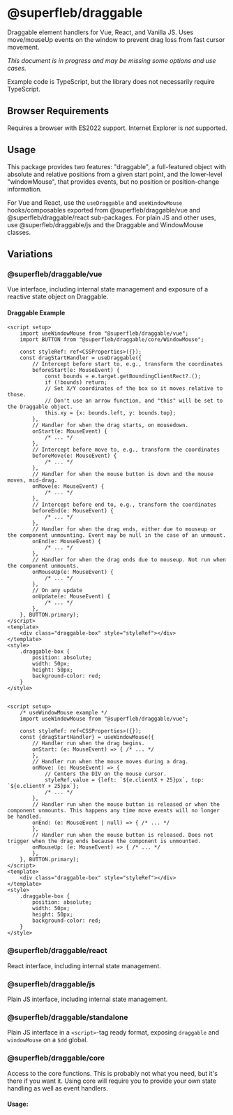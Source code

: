 # @superfleb/draggable

Draggable element handlers for Vue, React, and Vanilla JS. Uses move/mouseUp events on the window
to prevent drag loss from fast cursor movement.

*This document is in progress and may be missing some options and use cases.*

Example code is TypeScript, but the library does not necessarily require TypeScript.

## Browser Requirements

Requires a browser with ES2022 support. Internet Explorer is _not_ supported.

## Usage

This package provides two features: "draggable", a full-featured object with absolute and relative
positions from a given start point, and the lower-level "windowMouse", that provides events, but no position or
position-change information.

For Vue and React, use the `useDraggable` and `useWindowMouse` hooks/composables exported from @superfleb/draggable/vue
and
@superfleb/draggable/react sub-packages. For plain JS and other uses, use @superfleb/draggable/js and the Draggable and
WindowMouse classes.

## Variations

### @superfleb/draggable/vue

Vue interface, including internal state management and exposure of a reactive state object on Draggable.

#### Draggable Example

```vue
<script setup>
	import useWindowMouse from "@superfleb/draggable/vue";
	import BUTTON from "@superfleb/draggable/core/WindowMouse";

	const styleRef: ref<CSSProperties>({});
	const dragStartHandler = useDraggable({
		// Intercept before start to, e.g., transform the coordinates
		beforeStart(e: MouseEvent) {
			const bounds = e.target.getBoundingClientRect?.();
			if (!bounds) return;
			// Set X/Y coordinates of the box so it moves relative to those.
			// Don't use an arrow function, and "this" will be set to the Draggable object.
			this.xy = {x: bounds.left, y: bounds.top};
		},
		// Handler for when the drag starts, on mousedown.
		onStart(e: MouseEvent) {
			/* ... */
		},
		// Intercept before move to, e.g., transform the coordinates
		beforeMove(e: MouseEvent) {
			/* ... */
		},
		// Handler for when the mouse button is down and the mouse moves, mid-drag.
		onMove(e: MouseEvent) {
			/* ... */
		},
		// Intercept before end to, e.g., transform the coordinates
		beforeEnd(e: MouseEvent) {
			/* ... */
		},
		// Handler for when the drag ends, either due to mouseup or the component unmounting. Event may be null in the case of an unmount.
		onEnd(e: MouseEvent) {
			/* ... */
		},
		// Handler for when the drag ends due to mouseup. Not run when the component unmounts.
		onMouseUp(e: MouseEvent) {
			/* ... */
		},
		// On any update
		onUpdate(e: MouseEvent) {
			/* ... */
		},
	}, BUTTON.primary);
</script>
<template>
	<div class="draggable-box" style="styleRef"></div>
</template>
<style>
	.draggable-box {
		position: absolute;
		width: 50px;
		height: 50px;
		background-color: red;
	}
</style>

```

```vue

<script setup>
	/* useWindowMouse example */
	import useWindowMouse from "@superfleb/draggable/vue";

	const styleRef: ref<CSSProperties>({});
	const {dragStartHandler} = useWindowMouse({
		// Handler run when the drag begins.
		onStart: (e: MouseEvent) => { /* ... */
		},
		// Handler run when the mouse moves during a drag.
		onMove: (e: MouseEvent) => {
			// Centers the DIV on the mouse cursor.
			styleRef.value = {left: `${e.clientX + 25}px`, top: `${e.clientY + 25}px`};
			/* ... */
		},
		// Handler run when the mouse button is released or when the component unmounts. This happens any time move events will no longer be handled.
		onEnd: (e: MouseEvent | null) => { /* ... */
		},
		// Handler run when the mouse button is released. Does not trigger when the drag ends because the component is unmounted.
		onMouseUp: (e: MouseEvent) => { /* ... */
		},
	}, BUTTON.primary);
</script>
<template>
	<div class="draggable-box" style="styleRef"></div>
</template>
<style>
	.draggable-box {
		position: absolute;
		width: 50px;
		height: 50px;
		background-color: red;
	}
</style>

```

### @superfleb/draggable/react

React interface, including internal state management.

### @superfleb/draggable/js

Plain JS interface, including internal state management.

### @superfleb/draggable/standalone

Plain JS interface in a `<script>`-tag ready format, exposing `draggable` and `windowMouse` on a `$dd` global.

### @superfleb/draggable/core

Access to the core functions. This is probably not what you need, but it's there if you want it. Using core will require
you to provide your own state handling as well as event handlers.

#### Usage:

